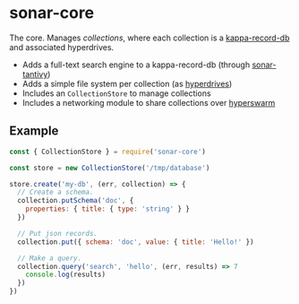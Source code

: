# sonar-core

The core. Manages *collections*, where each collection is a [kappa-record-db](https://github.com/arso-project/kappa-record-db) and associated hyperdrives.

* Adds a full-text search engine to a kappa-record-db (through [sonar-tantivy](https://github.com/arso-project/sonar-tantivy))
* Adds a simple file system per collection (as [hyperdrives](https://github.com/mafintosh/hyperdrive))
* Includes an `CollectionStore` to manage collections
* Includes a networking module to share collections over [hyperswarm](https://github.com/hyperswarm/hyperswarm)

## Example

```javascript
const { CollectionStore } = require('sonar-core')

const store = new CollectionStore('/tmp/database')

store.create('my-db', (err, collection) => {
  // Create a schema.
  collection.putSchema('doc', { 
    properties: { title: { type: 'string' } }
  })

  // Put json records.
  collection.put({ schema: 'doc', value: { title: 'Hello!' })

  // Make a query.
  collection.query('search', 'hello', (err, results) => 7
    console.log(results)
  })
})

```
